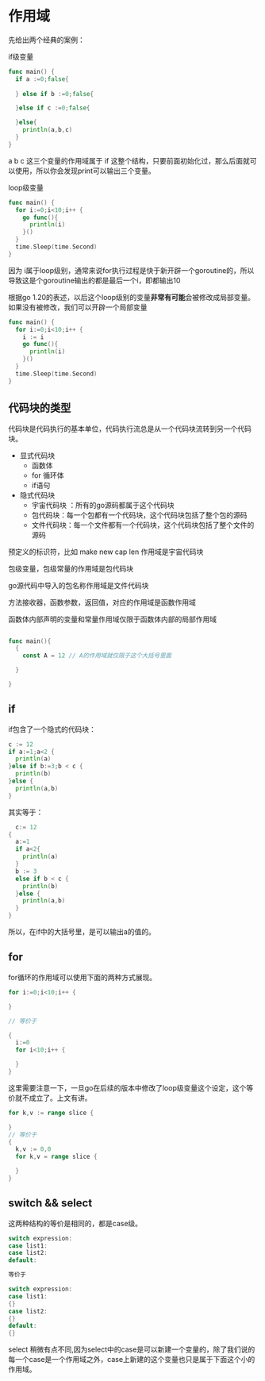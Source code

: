 <!--
 * @Author: shgopher shgopher@gmail.com
 * @Date: 2022-11-28 01:33:50
 * @LastEditors: shgopher shgopher@gmail.com
 * @LastEditTime: 2023-02-03 17:09:29
 * @FilePath: /GOFamily/基础/作用域/README.md
 * @Description: 
 * 
 * Copyright (c) 2023 by shgopher shgopher@gmail.com, All Rights Reserved. 
-->
# 作用域

先给出两个经典的案例：

if级变量
```go
func main() {
  if a :=0;false{
  
  } else if b :=0;false{

  }else if c :=0;false{

  }else{
    println(a,b,c)
  }
}
```
a b c 这三个变量的作用域属于 if 这整个结构，只要前面初始化过，那么后面就可以使用，所以你会发现print可以输出三个变量。

loop级变量
```go
func main() {
  for i:=0;i<10;i++ {
    go func(){
      println(i)
    }()
  }
  time.Sleep(time.Second)
}
```
因为 i属于loop级别，通常来说for执行过程是快于新开辟一个goroutine的，所以导致这是个goroutine输出的都是最后一个i，即都输出10

根据go 1.20的表述，以后这个loop级别的变量**非常有可能**会被修改成局部变量。如果没有被修改，我们可以开辟一个局部变量

```go
func main() {
  for i:=0;i<10;i++ {
    i := i
    go func(){
      println(i)
    }()
  }
  time.Sleep(time.Second)
}
```
## 代码块的类型
代码块是代码执行的基本单位，代码执行流总是从一个代码块流转到另一个代码块。

- 显式代码块
  - 函数体
  - for 循环体
  - if语句
- 隐式代码块
  - 宇宙代码块 ：所有的go源码都属于这个代码块
  - 包代码块：每一个包都有一个代码块，这个代码块包括了整个包的源码
  - 文件代码块：每一个文件都有一个代码块，这个代码块包括了整个文件的源码
  
预定义的标识符，比如 make new cap len 作用域是宇宙代码块

包级变量，包级常量的作用域是包代码块

go源代码中导入的包名称作用域是文件代码块

方法接收器，函数参数，返回值，对应的作用域是函数作用域

函数体内部声明的变量和常量作用域仅限于函数体内部的局部作用域
```go

func main(){
  {
    const A = 12 // A的作用域就仅限于这个大括号里面

  }

}
```
## if
if包含了一个隐式的代码块：
```go
c := 12
if a:=1;a<2 {
  println(a)
}else if b:=3;b < c {
  println(b)
}else {
  println(a,b)
}
```
其实等于：
```go
  c:= 12
{
  a:=1
  if a<2{
    println(a)
  }
  b := 3
  else if b < c {
    println(b)
  }else {
    println(a,b)
  }
}
```

所以，在if中的大括号里，是可以输出a的值的。
## for
for循环的作用域可以使用下面的两种方式展现。

```go
for i:=0;i<10;i++ {

}

// 等价于

{
  i:=0
  for i<10;i++ {

  }
}
```
这里需要注意一下，一旦go在后续的版本中修改了loop级变量这个设定，这个等价就不成立了。上文有讲。

```go
for k,v := range slice {

}
// 等价于
{
  k,v := 0,0
  for k,v = range slice {

  }
}
```
## switch && select
这两种结构的等价是相同的，都是case级。

```go
switch expression:
case list1:
case list2:
default:

等价于

switch expression:
case list1:
{}
case list2:
{}
default:
{}
```
select 稍微有点不同,因为select中的case是可以新建一个变量的，除了我们说的每一个case是一个作用域之外，case上新建的这个变量也只是属于下面这个小的作用域。